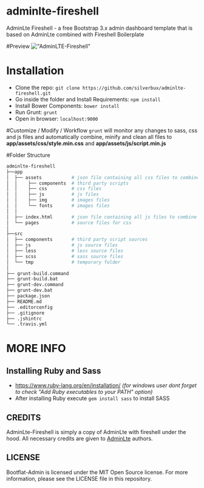 adminlte-fireshell
==================
AdminLte Fireshell - a free Bootstrap 3.x  admin dashboard template that is based on AdminLte combined with Fireshell Boilerplate

#Preview
!["AdminLTE-Fireshell"](https://raw.githubusercontent.com/silverbux/adminlte-fireshell/master/screenshot.png "AdminLTE-Fireshell")


# Installation
* Clone the repo: `git clone https://github.com/silverbux/adminlte-fireshell.git`
* Go inside the folder and Install Requirements: `npm install`
* Install Bower Components: `bower install`
* Run Grunt: `grunt`
* Open in browser: `localhost:9000`

#Customize / Modify / Workflow
`grunt` will monitor any changes to sass, css and js files and automatically combine, minify and clean all files to **app/assets/css/style.min.css** and **app/assets/js/script.min.js**

#Folder Structure

```bash
adminlte-fireshell
├──app
│  ├── assets           # json file containing all css files to combine
│  │    ├── components  # third party scripts
│  │    ├── css         # css files
│  │    ├── js          # js files
│  │    ├── img         # images files
│  │    └── fonts       # images files
│  │
│  ├── index.html       # json file containing all js files to combine
│  └── pages            # source files for css
│
├──src
│  ├── components       # third party script sources
│  ├── js               # js source files
│  ├── less             # less source files
│  ├── scss             # sass source files
│  └── tmp              # temporary folder
│
├── grunt-build.command
├── grunt-build.bat
├── grunt-dev.command
├── grunt-dev.bat
├── package.json
├── README.md
├── .editorconfig
├── .gitignore
├── .jshintrc
└── .travis.yml
```

# MORE INFO

## Installing Ruby and Sass
* https://www.ruby-lang.org/en/installation/ *(for windows user dont forget to check "Add Ruby executables to your PATH" option)*
* After installing Ruby execute `gem install sass` to install SASS

## CREDITS
AdminLte-Fireshell is simply a copy of AdminLte with fireshell under the hood. All necessary credits are given to [AdminLte](https://github.com/almasaeed2010/AdminLTE) authors.

## LICENSE
Bootflat-Admin is licensed under the MIT Open Source license. For more information, please see the LICENSE file in this repository.